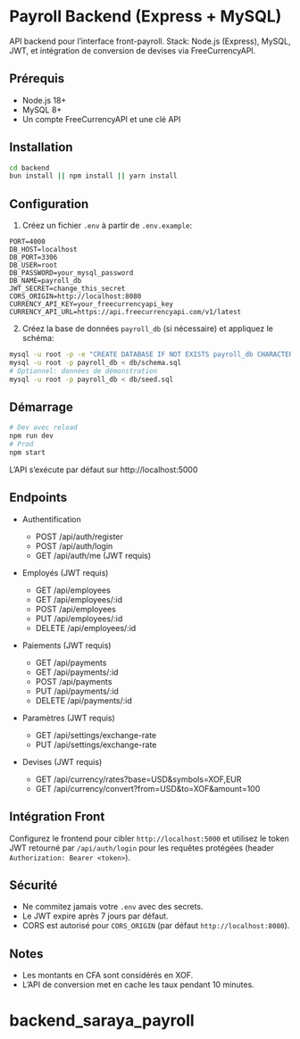 # Payroll Backend (Express + MySQL)

API backend pour l’interface front-payroll. Stack: Node.js (Express), MySQL, JWT, et intégration de conversion de devises via FreeCurrencyAPI.

## Prérequis
- Node.js 18+
- MySQL 8+
- Un compte FreeCurrencyAPI et une clé API

## Installation
```bash
cd backend
bun install || npm install || yarn install
```

## Configuration
1. Créez un fichier `.env` à partir de `.env.example`:
```
PORT=4000
DB_HOST=localhost
DB_PORT=3306
DB_USER=root
DB_PASSWORD=your_mysql_password
DB_NAME=payroll_db
JWT_SECRET=change_this_secret
CORS_ORIGIN=http://localhost:8080
CURRENCY_API_KEY=your_freecurrencyapi_key
CURRENCY_API_URL=https://api.freecurrencyapi.com/v1/latest
```

2. Créez la base de données `payroll_db` (si nécessaire) et appliquez le schéma:
```bash
mysql -u root -p -e "CREATE DATABASE IF NOT EXISTS payroll_db CHARACTER SET utf8mb4 COLLATE utf8mb4_unicode_ci;"
mysql -u root -p payroll_db < db/schema.sql
# Optionnel: données de démonstration
mysql -u root -p payroll_db < db/seed.sql
```

## Démarrage
```bash
# Dev avec reload
npm run dev
# Prod
npm start
```

L’API s’exécute par défaut sur http://localhost:5000

## Endpoints
- Authentification
  - POST /api/auth/register
  - POST /api/auth/login
  - GET  /api/auth/me (JWT requis)

- Employés (JWT requis)
  - GET    /api/employees
  - GET    /api/employees/:id
  - POST   /api/employees
  - PUT    /api/employees/:id
  - DELETE /api/employees/:id

- Paiements (JWT requis)
  - GET    /api/payments
  - GET    /api/payments/:id
  - POST   /api/payments
  - PUT    /api/payments/:id
  - DELETE /api/payments/:id

- Paramètres (JWT requis)
  - GET  /api/settings/exchange-rate
  - PUT  /api/settings/exchange-rate

- Devises (JWT requis)
  - GET  /api/currency/rates?base=USD&symbols=XOF,EUR
  - GET  /api/currency/convert?from=USD&to=XOF&amount=100

## Intégration Front
Configurez le frontend pour cibler `http://localhost:5000` et utilisez le token JWT retourné par `/api/auth/login` pour les requêtes protégées (header `Authorization: Bearer <token>`).

## Sécurité
- Ne commitez jamais votre `.env` avec des secrets.
- Le JWT expire après 7 jours par défaut.
- CORS est autorisé pour `CORS_ORIGIN` (par défaut `http://localhost:8080`).

## Notes
- Les montants en CFA sont considérés en XOF.
- L’API de conversion met en cache les taux pendant 10 minutes.
# backend_saraya_payroll
